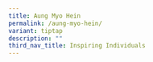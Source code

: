 ```yaml
---
title: Aung Myo Hein
permalink: /aung-myo-hein/
variant: tiptap
description: ""
third_nav_title: Inspiring Individuals
---
```

